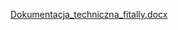 [Dokumentacja_techniczna_fitally.docx](https://github.com/user-attachments/files/18141601/Dokumentacja_techniczna_fitally.docx)

